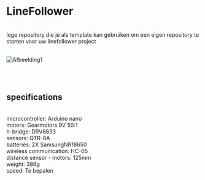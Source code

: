 # LineFollower
<br />
lege repository die je als template kan gebruiken om een eigen repository te starten voor uw linefollower project
<br />
<br />

![Afbeelding1](https://github.com/xandero1/Linefollower/assets/116888860/5688fac1-ed83-41cd-bd4f-9de95509e35f)


<br />
<br />
  
## specifications
<br />
microcontroller: Arduino nano
<br />
motors: Gearmotors 9V 50:1
<br />
h-bridge: DRV8833
<br />
sensors: QTR-8A
<br />
batteries: 2X SamsungNR18650
<br />
wireless communication: HC-05
<br />
distance sensor - motors: 125mm
<br />
weight: 386g
<br />
speed: Te bepalen
<br />
